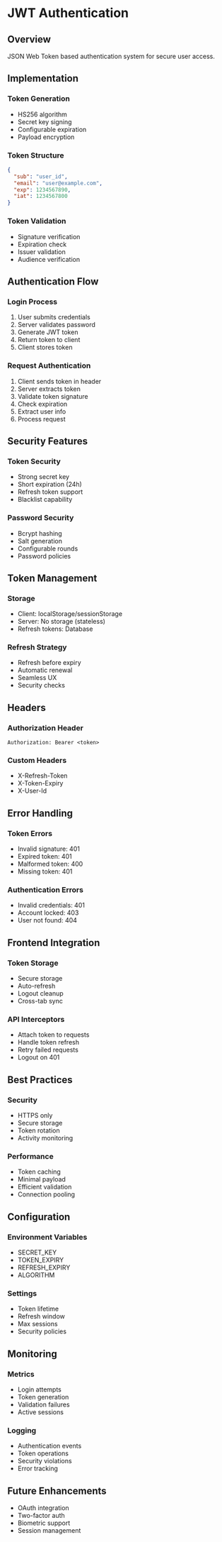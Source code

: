 # JWT Authentication

## Overview
JSON Web Token based authentication system for secure user access.

## Implementation

### Token Generation
- HS256 algorithm
- Secret key signing
- Configurable expiration
- Payload encryption

### Token Structure
```json
{
  "sub": "user_id",
  "email": "user@example.com",
  "exp": 1234567890,
  "iat": 1234567800
}
```

### Token Validation
- Signature verification
- Expiration check
- Issuer validation
- Audience verification

## Authentication Flow

### Login Process
1. User submits credentials
2. Server validates password
3. Generate JWT token
4. Return token to client
5. Client stores token

### Request Authentication
1. Client sends token in header
2. Server extracts token
3. Validate token signature
4. Check expiration
5. Extract user info
6. Process request

## Security Features

### Token Security
- Strong secret key
- Short expiration (24h)
- Refresh token support
- Blacklist capability

### Password Security
- Bcrypt hashing
- Salt generation
- Configurable rounds
- Password policies

## Token Management

### Storage
- Client: localStorage/sessionStorage
- Server: No storage (stateless)
- Refresh tokens: Database

### Refresh Strategy
- Refresh before expiry
- Automatic renewal
- Seamless UX
- Security checks

## Headers

### Authorization Header
```
Authorization: Bearer <token>
```

### Custom Headers
- X-Refresh-Token
- X-Token-Expiry
- X-User-Id

## Error Handling

### Token Errors
- Invalid signature: 401
- Expired token: 401
- Malformed token: 400
- Missing token: 401

### Authentication Errors
- Invalid credentials: 401
- Account locked: 403
- User not found: 404

## Frontend Integration

### Token Storage
- Secure storage
- Auto-refresh
- Logout cleanup
- Cross-tab sync

### API Interceptors
- Attach token to requests
- Handle token refresh
- Retry failed requests
- Logout on 401

## Best Practices

### Security
- HTTPS only
- Secure storage
- Token rotation
- Activity monitoring

### Performance
- Token caching
- Minimal payload
- Efficient validation
- Connection pooling

## Configuration

### Environment Variables
- SECRET_KEY
- TOKEN_EXPIRY
- REFRESH_EXPIRY
- ALGORITHM

### Settings
- Token lifetime
- Refresh window
- Max sessions
- Security policies

## Monitoring

### Metrics
- Login attempts
- Token generation
- Validation failures
- Active sessions

### Logging
- Authentication events
- Token operations
- Security violations
- Error tracking

## Future Enhancements
- OAuth integration
- Two-factor auth
- Biometric support
- Session management